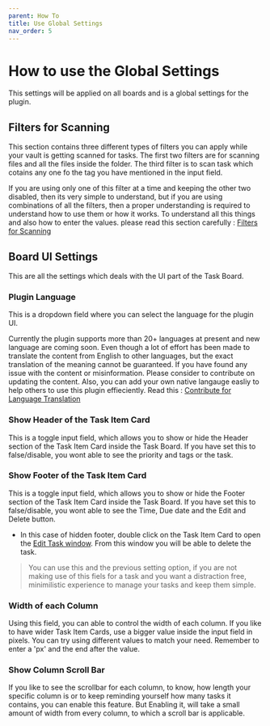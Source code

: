 ```yaml
---
parent: How To
title: Use Global Settings
nav_order: 5
---
```


# How to use the Global Settings

This settings will be applied on all boards and is a global settings for the plugin.

## Filters for Scanning

This section contains three different types of filters you can apply while your vault is getting scanned for tasks. The first two filters are for scanning files and all the files inside the folder. The third filter is to scan task which cotains any one fo the tag you have mentioned in the input field.

If you are using only one of this filter at a time and keeping the other two disabled, then its very simple to understand, but if you are using combinations of all the filters, then a proper understanding is required to understand how to use them or how it works. To understand all this things and also how to enter the values. please read this section carefully : [Filters for Scanning](../Features/Filters_for_Scanning.md)

## Board UI Settings

This are all the settings which deals with the UI part of the Task Board.

### Plugin Language

This is a dropdown field where you can select the language for the plugin UI.

Currently the plugin supports more than 20+ languages at present and new language are coming soon. Even though a lot of effort has been made to translate the content from English to other languages, but the exact translation of the meaning cannot be guaranteed. If you have found any issue with the content or misinformation. Please consider to contribute on updating the content. Also, you can add your own native langauge easliy to help others to use this plugin effieciently. Read this : [Contribute for Language Translation](../Advanced/Contribution_For_Languages.md)


### Show Header of the Task Item Card

This is a toggle input field, which allows you to show or hide the Header section of the Task Item Card inside the Task Board. If you have set this to false/disable, you wont able to see the priority and tags or the task.

### Show Footer of the Task Item Card

This is a toggle input field, which allows you to show or hide the Footer section of the Task Item Card inside the Task Board. If you have set this to false/disable, you wont able to see the Time, Due date and the Edit and Delete button.

- In this case of hidden footer, double click on the Task Item Card to open the [Edit Task window](docs/Features/EditTaskWindow.md). From this window you will be able to delete the task.

> You can use this and the previous setting option, if you are not making use of this fiels for a task and you want a distraction free, minimilistic experience to manage your tasks and keep them simple.

### Width of each Column

Using this field, you can able to control the width of each column. If you like to have wider Task Item Cards, use a bigger value inside the input field in pixels. You can try using different values to match your need. Remember to enter a 'px' and the end after the value.


### Show Column Scroll Bar

If you like to see the scrollbar for each column, to know, how length your specific column is or to keep reminding yourself how many tasks it contains, you can enable this feature. But Enabling it, will take a small amount of width from every column, to which a scroll bar is applicable.

###



